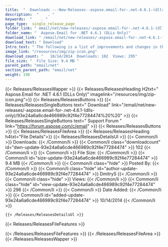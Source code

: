 ```yaml
---
title:  "  Downloads ---New-Releases--aspose.email-for-.net-4.6.1-(dlls-only) . " 
description:  "    . " 
keywords:  "    . " 
page_type:  single_release_page
folder_link: " email/net/new-releases/-aspose.email-for-.net-4.6.1-(dlls-only)/"
folder_name: "  Aspose.Email for .NET 4.6.1 (DLLs Only)"
download_link: " /email/net/new-releases/-aspose.email-for-.net-4.6.1-(dlls-only)/93e24a6a6cde466989c92f4e77284474"
download_text: " Download"
Intro_text: " The following is a list of improvements and changes in this hotfix of Aspose.Ema..."
image_link: "/resources/img/zip-icon.png"
download_count: "   10/14/2014  Downloads: 102  Views: 295"
file_size: "  File Size: 9.4 MB "
parent_path: "email/net"
section_parent_path: "email/net"
weight: 198 
---
```


{{< Releases/ReleasesWapper >}}
  {{< Releases/ReleasesHeading H2txt="  Aspose.Email for .NET 4.6.1 (DLLs Only)" imagelink="/resources/img/zip-icon.png">}}
  {{< Releases/ReleasesButtons >}}
    {{< Releases/ReleasesSingleButtons text=" Download" link="/email/net/new-releases/-aspose.email-for-.net-4.6.1-(dlls-only)/93e24a6a6cde466989c92f4e77284474%20%20" >}}
    {{< Releases/ReleasesSingleButtons text=" Support Forum " link="https://forum.aspose.com/c/email" >}}
  {{< Releases/ReleasesButtons >}}
  {{< Releases/ReleasesFileArea >}}
    {{< Releases/ReleasesHeading h4txt="File Details">}}
    {{< Releases/ReleasesDetailsUl >}}
            {{< Common/li  >}} Downloads: {{< /Common/li >}} 
      {{< Common/li class="downloadcount" id="dwn-update-93e24a6a6cde466989c92f4e77284474" >}} 102 {{< /Common/li >}} 
      {{< Common/li  >}} File Size: {{< /Common/li >}} 
      {{< Common/li id="size-update-93e24a6a6cde466989c92f4e77284474" >}} 9.4 MB {{< /Common/li >}} 
      {{< Common/li  class="hide" >}} Posted By: {{< /Common/li >}} 
      {{< Common/li class="hide" id="author-update-93e24a6a6cde466989c92f4e77284474" >}} DmitryS {{< /Common/li >}} 
      {{< Common/li class="hide"  >}} Views: {{< /Common/li >}} 
      {{< Common/li class="hide" id="view-update-93e24a6a6cde466989c92f4e77284474" >}} 296 {{< /Common/li >}} 
      {{< Common/li  >}} Date Added: {{< /Common/li >}} 
      {{< Common/li id="added-update-93e24a6a6cde466989c92f4e77284474" >}} 10/14/2014 {{< /Common/li >}} 

    {{< /Releases/ReleasesDetailsUl >}}

  {{< Releases/ReleasesFileFeatures >}}
      
  {{< /Releases/ReleasesFileFeatures >}}
 {{< /Releases/ReleasesFileArea >}}
{{< /Releases/ReleasesWapper >}}


